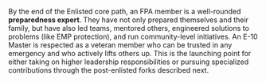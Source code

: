 By the end of the Enlisted core path, an FPA member is a well-rounded **preparedness expert**. They have not only prepared themselves and their family, but have also led teams, mentored others, engineered solutions to problems (like EMP protection), and run community-level initiatives. An E-10 Master is respected as a veteran member who can be trusted in any emergency and who actively lifts others up. This is the launching point for either taking on higher leadership responsibilities or pursuing specialized contributions through the post-enlisted forks described next.